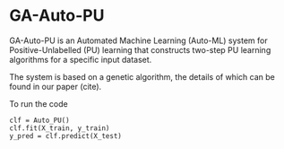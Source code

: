 # GA-Auto-PU

GA-Auto-PU is an Automated Machine Learning (Auto-ML) system for Positive-Unlabelled (PU) learning that constructs two-step PU learning algorithms for a specific input dataset. 

The system is based on a genetic algorithm, the details of which can be found in our paper (cite). 

To run the code

    clf = Auto_PU()
    clf.fit(X_train, y_train)
    y_pred = clf.predict(X_test)
